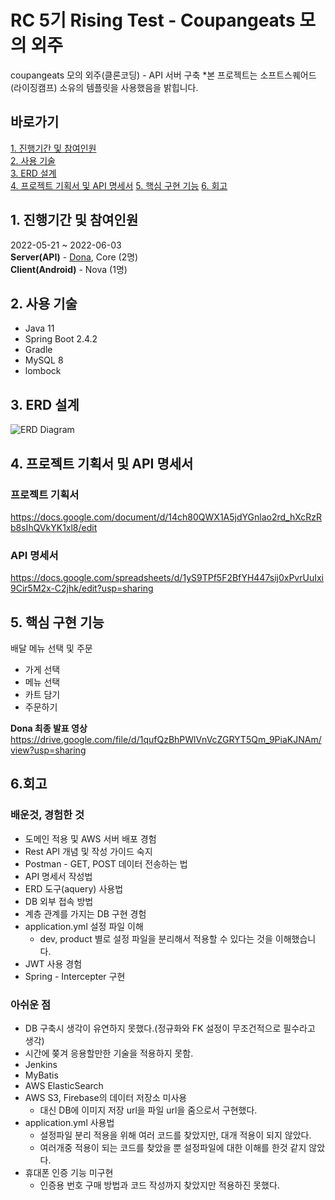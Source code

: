 # RC 5기 Rising Test - Coupangeats 모의 외주
coupangeats 모의 외주(클론코딩) - API 서버 구축
*본 프로젝트는 소프트스퀘어드(라이징캠프) 소유의 템플릿을 사용했음을 밝힙니다.

## 바로가기
[1. 진행기간 및 참여인원](#1.-진행기간-및-참여인원)  
[2. 사용 기술](#2.-사용-기술)  
[3. ERD 설계](3.-ERD-설계)  
[4. 프로젝트 기획서 및 API 명세서](4.-프로젝트-기획서-및-API-명세서)
[5. 핵심 구현 기능](5.-핵심-구현-기능) 
[6. 회고](6.-회고)

## 1. 진행기간 및 참여인원
2022-05-21 ~ 2022-06-03   
**Server(API)** - [Dona](https://github.com/YeJinHong), Core (2명)   
**Client(Android)** - Nova (1명)

## 2. 사용 기술
- Java 11
- Spring Boot 2.4.2
- Gradle
- MySQL 8
- lombock

## 3. ERD 설계
![ERD Diagram](https://user-images.githubusercontent.com/33932851/198862318-f803146c-5b69-4b04-b1d2-582668198680.png)

## 4. 프로젝트 기획서 및 API 명세서
### 프로젝트 기획서
https://docs.google.com/document/d/14ch80QWX1A5jdYGnlao2rd_hXcRzRb8sIhQVkYK1xl8/edit


### API 명세서
https://docs.google.com/spreadsheets/d/1yS9TPf5F2BfYH447sij0xPvrUuIxi9Cir5M2x-C2jhk/edit?usp=sharing


## 5. 핵심 구현 기능 
배달 메뉴 선택 및 주문
- 가게 선택
- 메뉴 선택
- 카트 담기
- 주문하기

**Dona 최종 발표 영상**   
https://drive.google.com/file/d/1qufQzBhPWlVnVcZGRYT5Qm_9PiaKJNAm/view?usp=sharing


## 6.회고
### 배운것, 경험한 것   
 - 도메인 적용 및 AWS 서버 배포 경험
 - Rest API 개념 및 작성 가이드 숙지
 - Postman - GET, POST 데이터 전송하는 법
 - API 명세서 작성법
 - ERD 도구(aquery) 사용법
 - DB 외부 접속 방법
 - 계층 관계를 가지는 DB 구현 경험
 - application.yml 설정 파일 이해
    - dev, product 별로 설정 파일을 분리해서 적용할 수 있다는 것을 이해했습니다.
 - JWT 사용 경험
 - Spring - Intercepter 구현
    
### 아쉬운 점
- DB 구축시 생각이 유연하지 못했다.(정규화와 FK 설정이 무조건적으로 필수라고 생각)
- 시간에 쫒겨 응용할만한 기술을 적용하지 못함.
 - Jenkins
 - MyBatis
 - AWS ElasticSearch
 - AWS S3, Firebase의 데이터 저장소 미사용
    - 대신 DB에 이미지 저장 url을 파일 url을 줌으로서 구현했다.
 - application.yml 사용법 
    - 설정파일 분리 적용을 위해 여러 코드를 찾았지만, 대개 적용이 되지 않았다.
    - 여러개중 적용이 되는 코드를 찾았을 뿐 설정파일에 대한 이해를 한것 같지 않았다.
 - 휴대폰 인증 기능 미구현
   - 인증용 번호 구매 방법과 코드 작성까지 찾았지만 적용하진 못했다. 
